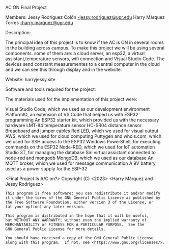 AC ON Final Project

Members:
Jessy Rodríguez Colón  -jessy.rodriguez@upr.edu
Harry Márquez Torres -harry.marquez@upr.edu

Description:

The principal idea of this project is to know if the AC is ON in several rooms in the building across campus.
To make this project we will be using several components. some of them are: a cloud server, an esp32,
a virtual assistant,temperature sensors, wifi connection and Visual Studio Code.
The devices send constant measurementes to a central computer in the cloud and we can see this through display and in the website.

Website: harryjessy.site



Software and tools required for the project:

  The materials used for the implementation of this project were:

Visual Studio Code, which we used as our development environment
PlatformIO, an extension of VS Code that helped us with ESP32 programming
An ESP32 starter kit, which provided us with the necessary hardware
LMT-84 temperature sensor
HC-SR04 distance sensor 
Breadboard and jumper cables
Red LED, which we used for visual output
AWS, which we used for cloud computing
Puttygen and whois.com, which we used for SSH access to the ESP32
Windows PowerShell, for executing commands on the ESP32
Node-RED, which we used for IoT automation
Studio 3T, for managing the database
Siri virtual assistant connected to node-red and mongodb
MongoDB, which we used as our database
An MQTT broker, which we used for message communication
A 9V battery, used as a power supply for the ESP-32










<Final Project Is A/C on?>
    Copyright (C) <2023>  <Harry Márquez and Jessy Rodríguez>

    This program is free software: you can redistribute it and/or modify
    it under the terms of the GNU General Public License as published by
    the Free Software Foundation, either version 3 of the License, or
    (at your option) any later version.

    This program is distributed in the hope that it will be useful,
    but WITHOUT ANY WARRANTY; without even the implied warranty of
    MERCHANTABILITY or FITNESS FOR A PARTICULAR PURPOSE.  See the
    GNU General Public License for more details.

    You should have received a copy of the GNU General Public License
    along with this program.  If not, see <https://www.gnu.org/licenses/>.
